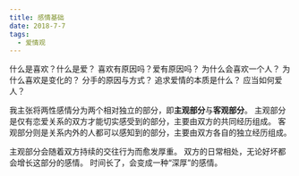 ```yaml
---
title: 感情基础
date: 2018-7-7
tags:
  - 爱情观
---
```


什么是喜欢？什么是爱？
喜欢有原因吗？爱有原因吗？
为什么会喜欢一个人？
为什么喜欢是变化的？
分手的原因与方式？
追求爱情的本质是什么？
应当如何爱人？

<!--more-->

我主张将两性感情分为两个相对独立的部分，即**主观部分**与**客观部分**。
主观部分是仅有恋爱关系的双方才能切实感受到的部分，主要由双方的共同经历组成。
客观部分则是关系内外的人都可以感知到的部分，主要由双方各自的独立经历组成。

主观部分会随着双方持续的交往行为而愈发厚重。
双方的日常相处，无论好坏都会增长这部分的感情。
时间长了，会变成一种“深厚”的感情。